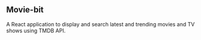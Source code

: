 ## Movie-bit

A React application to display and search latest and trending movies and TV shows using TMDB API.
